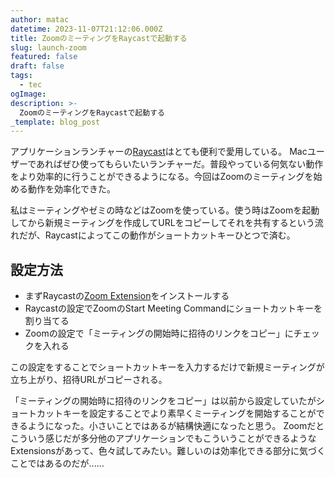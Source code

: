 ```yaml
---
author: matac
datetime: 2023-11-07T21:12:06.000Z
title: ZoomのミーティングをRaycastで起動する
slug: launch-zoom
featured: false
draft: false
tags:
  - tec
ogImage: 
description: >-
  ZoomのミーティングをRaycastで起動する
_template: blog_post
---
```


アプリケーションランチャーの[Raycast](https://www.raycast.com/)はとても便利で愛用している。
Macユーザーであればぜひ使ってもらいたいランチャーだ。普段やっている何気ない動作をより効率的に行うことができるようになる。今回はZoomのミーティングを始める動作を効率化できた。

私はミーティングやゼミの時などはZoomを使っている。使う時はZoomを起動してから新規ミーティングを作成してURLをコピーしてそれを共有するという流れだが、Raycastによってこの動作がショートカットキーひとつで済む。

## 設定方法

- まずRaycastの[Zoom Extension](https://www.raycast.com/raycast/zoom)をインストールする
- Raycastの設定でZoomのStart Meeting Commandにショートカットキーを割り当てる
- Zoomの設定で「ミーティングの開始時に招待のリンクをコピー」にチェックを入れる

この設定をすることでショートカットキーを入力するだけで新規ミーティングが立ち上がり、招待URLがコピーされる。

「ミーティングの開始時に招待のリンクをコピー」は以前から設定していたがショートカットキーを設定することでより素早くミーティングを開始することができるようになった。小さいことではあるが結構快適になったと思う。
Zoomだとこういう感じだが多分他のアプリケーションでもこういうことができるようなExtensionsがあって、色々試してみたい。難しいのは効率化できる部分に気づくことではあるのだが......